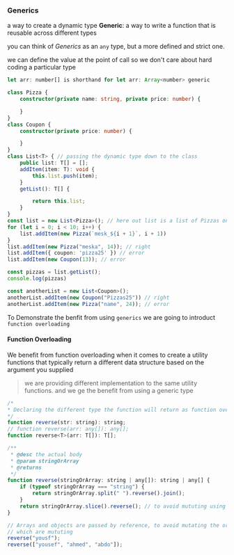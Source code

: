 
### Generics

a way to create a dynamic type
**Generic**: a way to write a function that is reusable across different types

you can think of *Generics* as an `any` type, but a more defined and strict one.

we can define the value at the point of call
so we don't care about hard coding a particular type

```js
let arr: number[] is shorthand for let arr: Array<number> generic
```

```ts
class Pizza {
    constructor(private name: string, private price: number) {

    }
}
class Coupon {
    constructor(private price: number) {

    }
}
class List<T> { // passing the dynamic type down to the class
    public list: T[] = []; 
    addItem(item: T): void {
        this.list.push(item);
    }
    getList(): T[] {

        return this.list;
    }
}
const list = new List<Pizza>(); // here out list is a list of Pizzas only
for (let i = 0; i < 10; i++) {
    list.addItem(new Pizza(`mesk_${i + 1}`, i + 1))
}
list.addItem(new Pizza("meska", 14)); // right
list.addItem({ coupon: 'pizza25' }) // error
list.addItem(new Coupon(13)); // error

const pizzas = list.getList();
console.log(pizzas)

const anotherList = new List<Coupon>(); 
anotherList.addItem(new Coupon("Pizzas25")) // right
anotherList.addItem(new Pizza("name", 24)); // error
```

To Demonstrate the benfit from using `generics` we are going to introduct `function overloading`

#### Function Overloading

We benefit from function overloading when it comes to create a utility functions that typically return a different data structure based on the argument you supplied

> we are providing different implementation to the same utility functions. and we ge the benefit from using a generic type

```js
/* 
* Declaring the different type the function will return as function overloading
*/
function reverse(str: string): string;
// function reverse(arr: any[]): any[];
function reverse<T>(arr: T[]): T[];

/**
 * @desc the actual body
 * @param stringOrArray 
 * @returns 
 */
function reverse(stringOrArray: string | any[]): string | any[] {
    if (typeof stringOrArray === "string") {
        return stringOrArray.split(" ").reverse().join();
    }
    return stringOrArray.slice().reverse(); // to avoid mututing using reverse() only
}

// Arrays and objects are passed by reference, to avoid mutating the original one, choose the methods 
// which are mututing
reverse("yousf");
reverse(["yousef", "ahmed", "abdo"]);
```
